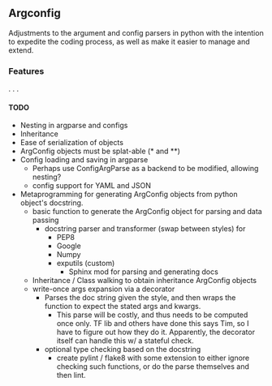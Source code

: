 ## Argconfig

Adjustments to the argument and config parsers in python with the intention to expedite the coding process, as well as make it easier to manage and extend.

### Features

. . .

#### TODO

- Nesting in argparse and configs
- Inheritance
- Ease of serialization of objects
- ArgConfig objects must be splat-able (\* and \*\*)
- Config loading and saving in argparse
    - Perhaps use ConfigArgParse as a backend to be modified, allowing nesting?
    - config support for YAML and JSON
- Metaprogramming for generating ArgConfig objects from python object's docstring.
    - basic function to generate the ArgConfig object for parsing and data passing
        - docstring parser and transformer (swap between styles) for
            - PEP8
            - Google
            - Numpy
            - exputils (custom)
                - Sphinx mod for parsing and generating docs
    - Inheritance / Class walking to obtain inheritance ArgConfig objects
    - write-once args expansion via a decorator
        - Parses the doc string given the style, and then wraps the function to expect the stated args and kwargs.
            - This parse will be costly, and thus needs to be computed once only.
                TF lib and others have done this says Tim, so I have to figure out how they do it.
                Apparently, the decorator itself can handle this w/ a stateful check.
        - optional type checking based on the docstring
            - create pylint / flake8 with some extension to either ignore checking such functions, or do the parse themselves and then lint.
